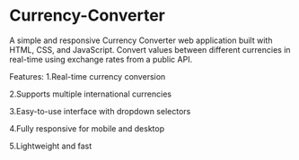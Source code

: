 # Currency-Converter
A simple and responsive Currency Converter web application built with HTML, CSS, and JavaScript. Convert values between different currencies in real-time using exchange rates from a public API.

Features:
1.Real-time currency conversion

2.Supports multiple international currencies

3.Easy-to-use interface with dropdown selectors

4.Fully responsive for mobile and desktop

5.Lightweight and fast

